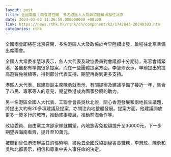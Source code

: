 ```yaml
---
layout: post
title: 全國兩會｜兩會將召開　多名港區人大及政協陸續出發往北京
date: 2024-03-03 11:26:59.000000000 +08:00
link: https://news.rthk.hk/rthk/ch/component/k2/1742843-20240303.htm
categories: rthk
---
```


全國兩會即將在北京召開，多名港區人大及政協於今早陸續出發，啟程往北京準備出席兩會。

全國人大常委李慧琼表示，各人大代表及政協委員對會議都十分期待，形容會議緊湊，各自都有準備很多提案，而在一些團體提案方面，李慧琼表示，早前提出的提高遊客免稅額等，得到部分代表支持，期望再得到更多支持。

港區人大代表、民建聯副主席陳勇就表示，有關提案及建議準備了接近一年，集合了市民、專家等人的意見，期望香港成為國家發展的助力。

另一名港區全國人大代表、工聯會會長吳秋北說，關心香港發展和兩地民生議題，將提出大約有20多項建議及提案，亦關注內地整體發展。提案方面，他建議開放更多一簽多行的城市，推動盛事發展，推動前海合作等。

政協委員、自由黨主席邵家輝就期望，內地旅客免稅額提升至30000元，下一步期望與海南看齊，提升至10萬元。

被問到曾任港澳辦主任的張曉明，被免去全國政協副秘書長職務，李慧琼、陳勇和吳秋北都表示，相信和尊重中央人事任命的決定。
